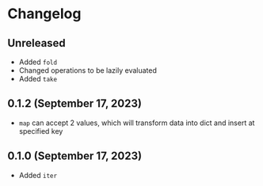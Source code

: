 # Changelog

## Unreleased
* Added `fold`
* Changed operations to be lazily evaluated
* Added `take`

## 0.1.2 (September 17, 2023)
* `map` can accept 2 values, which will transform data into dict and insert at specified key

## 0.1.0 (September 17, 2023)
* Added `iter`
